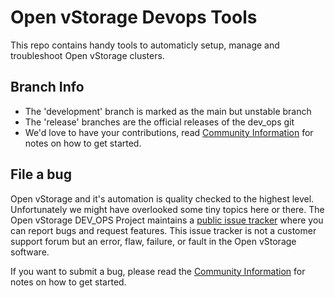 # Open vStorage Devops Tools

This repo contains handy tools to automaticly setup, manage and troubleshoot Open vStorage clusters.

## Branch Info
* The 'development' branch is marked as the main but unstable branch
* The 'release' branches are the official releases of the dev_ops git
* We'd love to have your contributions, read [Community Information](CONTRIBUTING.md) for notes on how to get started.

## File a bug
Open vStorage and it's automation is quality checked to the highest level. Unfortunately we might have overlooked some tiny topics here or there. The Open vStorage DEV_OPS Project maintains a [public issue tracker](https://github.com/openvstorage/dev_ops/issues) where you can report bugs and request features. This issue tracker is not a customer support forum but an error, flaw, failure, or fault in the Open vStorage software.

If you want to submit a bug, please read the [Community Information](CONTRIBUTING.md) for notes on how to get started.


